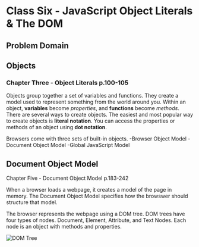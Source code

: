 # Class Six - JavaScript Object Literals & The DOM

## Problem Domain

## Objects

### Chapter Three - Object Literals p.100-105

Objects group together a set of variables and functions. They create a model used to represent something from the world around you.
Within an object, **variables** become *properties*, and **functions** become *methods*.
There are several ways to create objects.
The easiest and most popular way to create objects is **literal notation**.
You can access the properties or methods of an object using **dot notation**.

Browsers come with three sets of built-in objects.
  -Browser Object Model
  -Document Object Model
  -Global JavaScript Model

## Document Object Model

Chapter Five - Document Object Model p.183-242

When a browser loads a webpage, it creates a model of the page in memory.
The Document Object Model specifies how the browswer should structure that model.

The browser represents the webpage using a DOM tree.
DOM trees have four types of nodes. Document, Element, Attribute, and Text Nodes.
Each node is an object with methods and properties.

![DOM Tree](https://i.imgur.com/fmN0Ldh.jpg)
